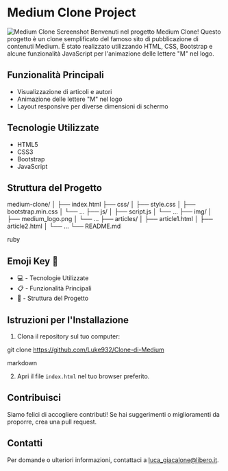 # Medium Clone Project

![Medium Clone Screenshot](medium_clone_screenshot.png)
Benvenuti nel progetto Medium Clone! Questo progetto è un clone semplificato del famoso sito di pubblicazione di contenuti Medium. È stato realizzato utilizzando HTML, CSS, Bootstrap e alcune funzionalità JavaScript per l'animazione delle lettere "M" nel logo.

## Funzionalità Principali
- Visualizzazione di articoli e autori
- Animazione delle lettere "M" nel logo
- Layout responsive per diverse dimensioni di schermo

## Tecnologie Utilizzate
- HTML5
- CSS3
- Bootstrap
- JavaScript

## Struttura del Progetto

medium-clone/
│
├── index.html
├── css/
│ ├── style.css
│ ├── bootstrap.min.css
│ └── ...
├── js/
│ ├── script.js
│ └── ...
├── img/
│ ├── medium_logo.png
│ └── ...
├── articles/
│ ├── article1.html
│ ├── article2.html
│ └── ...
└── README.md

ruby


## Emoji Key 🚀
- :computer: - Tecnologie Utilizzate
- :clipboard: - Funzionalità Principali
- :file_folder: - Struttura del Progetto

## Istruzioni per l'Installazione
1. Clona il repository sul tuo computer:

git clone https://github.com/Luke932/Clone-di-Medium

markdown


2. Apri il file `index.html` nel tuo browser preferito.

## Contribuisci
Siamo felici di accogliere contributi! Se hai suggerimenti o miglioramenti da proporre, crea una pull request.

## Contatti
Per domande o ulteriori informazioni, contattaci a luca_giacalone@libero.it.
